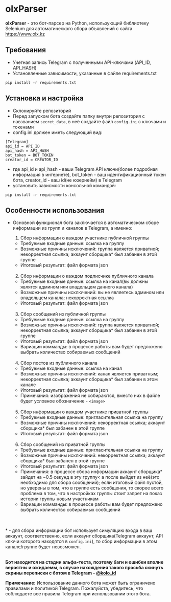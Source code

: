 # olxParser

**olxParser** - это бот-парсер на Python, использующий библиотеку Selenium для автоматического сбора объявлений  с сайта https://www.olx.kz

## Требования
- Учетная запись Telegram с полученными API-ключами (API_ID, API_HASH)
- Установленные зависимости, указанные в файле requirements.txt 
```
pip install -r requirements.txt
```

## Установка и настройка
- Склонируйте репозиторий
- Перед запуском бота создайте папку внутри репозитория с навзванием `secret_data`, в неё создайте файл `config.ini` с ключами и токенами
- config.ini должен иметь следующий вид:
```
[Telegram]
api_id = API_ID
api_hash = API_HASH
bot_token = BOT_TOKEN
creator_id = CREATOR_ID
```
- где api_id и api_hash - ваши Telegram API ключи(более подробная информация в интернете), bot_token - ваш идентификационный токен бота, creator_id - ваш id(не юзернейм) в Telegram
- установить зависмости консольной командой:
```
pip install -r requirements.txt
```

## Особенности использования
- Основной функционал бота заключается в автоматическом сборе информации из групп и каналов в Telegram, а именно:
  
  1. Сбор информации о каждом участнике публичной группы
    - Требуемые входные данные: ссылка на группу
    - Возможные причины исключений: группа является приватной; некорректная ссылка; аккаунт сборщика* был забанен в этой группе
    - Итоговый результат: файл формата json<br><br>
      
  2. Сбор информации о каждом подписчике публичного канала
    - Требуемые входные данные: ссылка на канал(вы должны являтся админом или владельцем данного канала)
    - Возможные причины исключений: вы не являетесь админом или владельцем канала; некорректная ссылка
    - Итоговый результат: файл формата json<br><br>
      
  3. Сбор сообщений из публичной группы
    - Требуемые входные данные: ссылка на группу
    - Возможные причины исключений: группа является приватной; некорректная ссылка; аккаунт сборщика* был забанен в этой группе
    - Итоговый результат: файл формата json
    - Вариации комманды: в процессе работы вам будет предложено выбрать количество собираемых сообщений<br><br>
      
  4. Сбор постов из публичного канала
    - Требуемые входные данные: ссылка на канал
    - Возможные причины исключений: канал является приватным; некорректная ссылка; аккаунт сборщика* был забанен в этом канале
    - Итоговый результат: файл формата json
    - Примечания: изображения не собираются, вместо них в файле будет условное обозначение - `<image>`<br><br>
      
  5. Сбор информации о каждом участнике приватной группы
    - Требуемые входные данные: пригласительная ссылка на группу
    - Возможные причины исключений: некорректная ссылка; аккаунт сборщика* был забанен в этой группе
    - Итоговый результат: файл формата json<br><br>
      
  6. Сбор сообщений из приватной группы
    - Требуемые входные данные: пригласительная ссылка на группу
    - Возможные причины исключений: некорректная ссылка; аккаунт сборщика* был забанен в этой группе
    - Итоговый результат: файл формата json
    - Примечания: в процессе сбора информации аккаунт сборщика* зайдет на ~0.5 секунд в эту группу< а после выйдет из неё(это необходимо для сбора сообщений); если итоговый файл пустой, но уверены в том, что в группе есть       сообщения, то скорее всего проблема в том, что в настройках группы стоит запрет на показ истории группы новым участникам
    - Вариации комманды: в процессе работы вам будет предложено выбрать количество собираемых сообщений<br><br><br>
   

\* \- для сбора информации бот использует симуляцию входа в ваш аккаунт, соответственно, если аккаунт сборщика(Telegram аккаунт, API ключи которого находятся в `config.ini`), то сбор информации в этом канале/группе будет        невозможен.<br><br>


**Бот находится на стадии альфа-теста, поэтому баги и ошибки вполне вероятны и ожидаемы, в случае нахождения такого просьба скинуть скрины переписки с ботом в Telegram - <a href="https://t.me/kolo_id">@kolo_id<a>**


**Примечание:** Использование данного бота может быть ограничено правилами и политикой Telegram. Пожалуйста, убедитесь, что соблюдаете все правила Telegram при использовании этого бота.

